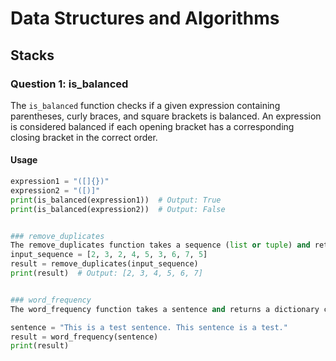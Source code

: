 # Data Structures and Algorithms

## Stacks

### Question 1: is_balanced

The `is_balanced` function checks if a given expression containing parentheses, curly braces, and square brackets is balanced. An expression is considered balanced if each opening bracket has a corresponding closing bracket in the correct order.

#### Usage

```python
expression1 = "([]{})"
expression2 = "([)]"
print(is_balanced(expression1))  # Output: True
print(is_balanced(expression2))  # Output: False


### remove_duplicates
The remove_duplicates function takes a sequence (list or tuple) and returns a new sequence with duplicates removed while maintaining the original order of elements.
input_sequence = [2, 3, 2, 4, 5, 3, 6, 7, 5]
result = remove_duplicates(input_sequence)
print(result)  # Output: [2, 3, 4, 5, 6, 7]


### word_frequency
The word_frequency function takes a sentence and returns a dictionary containing the frequency of each word in the sentence. It ignores punctuation and considers words in a case-insensitive manner.

sentence = "This is a test sentence. This sentence is a test."
result = word_frequency(sentence)
print(result)

